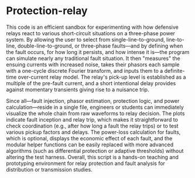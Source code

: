 # Protection-relay

This code is an efficient sandbox for experimenting with how defensive relays react to various short-circuit situations on a three-phase power system. By allowing the user to select from single-line-to-ground, line-to-line, double-line-to-ground, or three-phase faults—and by defining when the fault occurs, for how long it persists, and how intense it is—the program can simulate nearly any traditional fault situation. It then "measures" the ensuing currents with increased noise, takes their phasors each sample with a one-cycle discrete Fourier transform, and inputs them to a definite-time over-current relay model. The relay's pick-up level is established as a multiple of the pre-fault current, and a short intentional delay provides against momentary transients giving rise to a nuisance trip.

Since all—fault injection, phasor estimation, protection logic, and power calculation—reside in a single file, engineers or students can immediately visualize the whole chain from raw waveforms to relay decision. The plots indicate fault inception and relay trip, which makes it straightforward to check coordination (e.g., after how long a fault the relay trips) or to test various pickup factors and delays. The power-loss calculation for faults, which is optional, displays the economic effect of each fault, and the modular helper functions can be easily replaced with more advanced algorithms (such as differential protection or adaptive thresholds) without altering the test harness. Overall, this script is a hands-on teaching and prototyping environment for relay protection and fault analysis for distribution or transmission studies.
